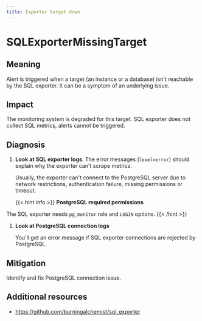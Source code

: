 ```yaml
---
title: Exporter target down
---
```


# SQLExporterMissingTarget

## Meaning

Alert is triggered when a target (an instance or a database) isn't reachable by the SQL exporter. It can be a symptom of an underlying issue.

## Impact

The monitoring system is degraded for this target. SQL exporter does not collect SQL metrics, alerts cannot be triggered.

## Diagnosis

1. **Look at SQL exporter logs**. The error messages (`level=error`) should explain why the exporter can't scrape metrics.

    Usually, the exporter can't connect to the PostgreSQL server due to network restrictions, authentication failure, missing permissions or timeout.

    {{< hint info >}}
**PostgreSQL required permissions**

The SQL exporter needs `pg_monitor` role and `LOGIN` options.
    {{< /hint >}}

1. **Look at PostgreSQL connection logs**

    You'll get an error message if SQL exporter connections are rejected by PostgreSQL.

## Mitigation

Identify and fix PostgreSQL connection issue.

## Additional resources

- <https://github.com/burningalchemist/sql_exporter>
